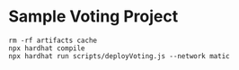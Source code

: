 # Sample Voting Project

```shell
rm -rf artifacts cache
npx hardhat compile
npx hardhat run scripts/deployVoting.js --network matic
```

